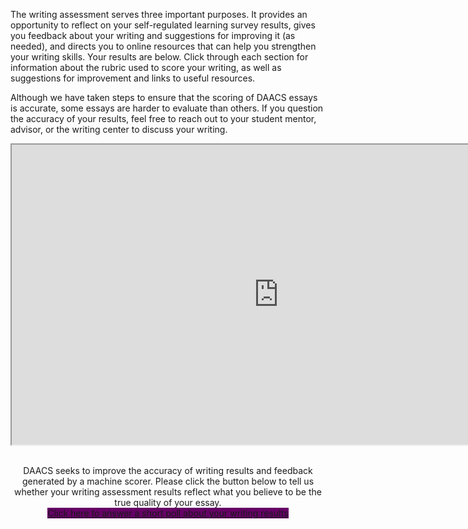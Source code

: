 The writing assessment serves three important purposes. It provides an opportunity to reflect on your self-regulated learning survey results, gives you feedback about your writing and suggestions for improving it (as needed), and directs you to online resources that can help you strengthen your writing skills. Your results are below. Click through each section for information about the rubric used to score your writing, as well as suggestions for improvement and links to useful resources. 

Although we have taken steps to ensure that the scoring of DAACS essays is accurate, some essays are harder to evaluate than others. If you question the accuracy of your results, feel free to reach out to your student mentor, advisor, or the writing center to discuss your writing.

<div class="embed-responsive embed-responsive-16by9"><iframe width="853" height="480" src="https://player.vimeo.com/video/212248311"></iframe></div>

<p class="hidden-for-nonconsenting" style="text-align:center;"><br />
DAACS seeks to improve the accuracy of writing results and feedback generated by a machine scorer. Please click the button below to tell us whether your writing assessment results reflect what you believe to be the true quality of your essay.<br />
<a href="https://www.surveymonkey.com/r/JWHYCJT" class="btn btn-primary btn-lg" style="background-color: #660066;" target="_blank">Click here to answer a short poll about your writing results</a>
</p>
